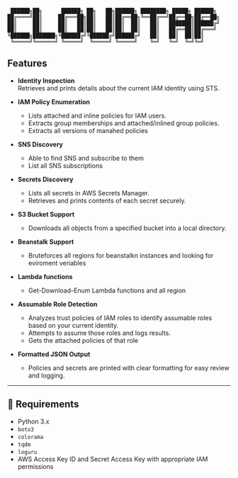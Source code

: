 ```
 ██████╗██╗      ██████╗ ██╗   ██╗██████╗ ████████╗ █████╗ ██████╗ 
██╔════╝██║     ██╔═══██╗██║   ██║██╔══██╗╚══██╔══╝██╔══██╗██╔══██╗
██║     ██║     ██║   ██║██║   ██║██║  ██║   ██║   ███████║██████╔╝
██║     ██║     ██║   ██║██║   ██║██║  ██║   ██║   ██╔══██║██╔═══╝ 
╚██████╗███████╗╚██████╔╝╚██████╔╝██████╔╝   ██║   ██║  ██║██║     
 ╚═════╝╚══════╝ ╚═════╝  ╚═════╝ ╚═════╝    ╚═╝   ╚═╝  ╚═╝╚═╝       
```                                                                   
## Features

- **Identity Inspection**  
  Retrieves and prints details about the current IAM identity using STS.

- **IAM Policy Enumeration**  
  - Lists attached and inline policies for IAM users.  
  - Extracts group memberships and attached/inlined group policies.
  - Extracts all versions of manahed policies

- **SNS Discovery**
  - Able to find SNS and subscribe to them
  - List all SNS subscriptions

- **Secrets Discovery**  
  - Lists all secrets in AWS Secrets Manager.  
  - Retrieves and prints contents of each secret securely.

- **S3 Bucket Support**  
  - Downloads all objects from a specified bucket into a local directory.
 
- **Beanstalk Support**
  - Bruteforces all regions for beanstalkn instances and looking for eviroment veriables

- **Lambda functions**
  - Get-Download-Enum Lambda functions and all region

- **Assumable Role Detection**
  - Analyzes trust policies of IAM roles to identify assumable roles based on your current identity.  
  - Attempts to assume those roles and logs results.
  - Gets the attached policies of that role

- **Formatted JSON Output**  
  - Policies and secrets are printed with clear formatting for easy review and logging.

---

## 🧰 Requirements

- Python 3.x  
- `boto3`
- `colorama`
- `tqdm`
- `loguru`
- AWS Access Key ID and Secret Access Key with appropriate IAM permissions
